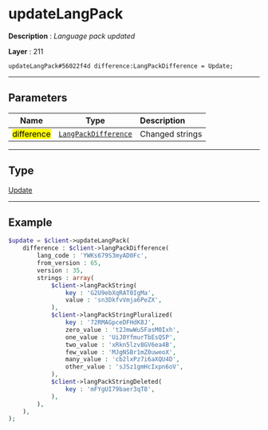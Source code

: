 # updateLangPack

**Description** : *Language pack updated*

**Layer** : 211

```tl
updateLangPack#56022f4d difference:LangPackDifference = Update;
```

---

## Parameters

| Name | Type | Description |
| :---: | :---: | :--- |
| <mark>difference</mark> | [`LangPackDifference`](type/LangPackDifference) | Changed strings |

---

## Type

[Update](type/Update)

---

## Example

```php
$update = $client->updateLangPack(
	difference : $client->langPackDifference(
		lang_code : 'YWKs679S3myAD0Fc',
		from_version : 65,
		version : 35,
		strings : array(
			$client->langPackString(
				key : 'G2U9ebXqRAT0IgMa',
				value : 'sn3DkfvVmja6PeZX',
			),
			$client->langPackStringPluralized(
				key : '72RMAGpceDFHdK8J',
				zero_value : 't2JmwWu5FasM0Ixh',
				one_value : 'UiJ0YfmurTbEsQSP',
				two_value : 'xRkn5lzv8GV6ea4B',
				few_value : 'MJgNSBr1mZ0uweoX',
				many_value : 'cb2lxPz7i6aXQU4D',
				other_value : 'sJSz1gmHcIxpn6oV',
			),
			$client->langPackStringDeleted(
				key : 'mFYgUI79baer3qT8',
			),
		),
	),
);
```